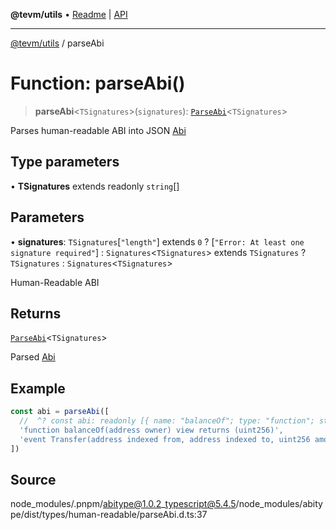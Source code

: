 **@tevm/utils** • [Readme](../README.md) \| [API](../globals.md)

***

[@tevm/utils](../README.md) / parseAbi

# Function: parseAbi()

> **parseAbi**\<`TSignatures`\>(`signatures`): [`ParseAbi`](../type-aliases/ParseAbi.md)\<`TSignatures`\>

Parses human-readable ABI into JSON [Abi](../type-aliases/Abi.md)

## Type parameters

• **TSignatures** extends readonly `string`[]

## Parameters

• **signatures**: `TSignatures`\[`"length"`\] extends `0` ? [`"Error: At least one signature required"`] : `Signatures`\<`TSignatures`\> extends `TSignatures` ? `TSignatures` : `Signatures`\<`TSignatures`\>

Human-Readable ABI

## Returns

[`ParseAbi`](../type-aliases/ParseAbi.md)\<`TSignatures`\>

Parsed [Abi](../type-aliases/Abi.md)

## Example

```ts
const abi = parseAbi([
  //  ^? const abi: readonly [{ name: "balanceOf"; type: "function"; stateMutability:...
  'function balanceOf(address owner) view returns (uint256)',
  'event Transfer(address indexed from, address indexed to, uint256 amount)',
])
```

## Source

node\_modules/.pnpm/abitype@1.0.2\_typescript@5.4.5/node\_modules/abitype/dist/types/human-readable/parseAbi.d.ts:37
